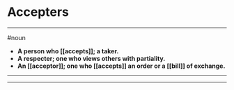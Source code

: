 # Accepters
---
#noun
- **A person who [[accepts]]; a taker.**
- **A respecter; one who views others with partiality.**
- **An [[acceptor]]; one who [[accepts]] an order or a [[bill]] of exchange.**
---
---
